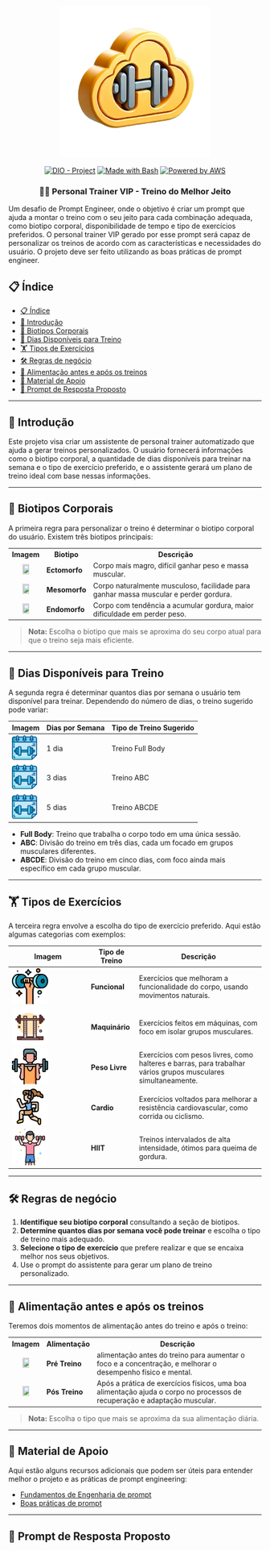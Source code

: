 <p align="center">
    <img width="300px" src="https://github.com/RobertoAHOW/Desafio-DIO-Personal-Trainer-IA/blob/main/assets/logo_2.png">
</p>

<p align="center">
<a href="https://dio.me/"><img src="https://img.shields.io/badge/DIO-Project-FED564?logo=youtube" alt="DIO - Project"></a>
<a href="https://www.gnu.org/software/bash/" title="Go to Bash homepage"><img src="https://img.shields.io/badge/Prompt-Project-FED564?logo=gnu-bash&amp;logoColor=white" alt="Made with Bash"></a>
<a href="https://aws.amazon.com/" title="Powered by AWS">
  <img src="https://img.shields.io/badge/Powered%20by-AWS-FED564?logo=icloud&logoColor=white" alt="Powered by AWS">
</a>
</p>

<p align="center">
  <h3 align="center">🏋️‍♂️ Personal Trainer VIP - Treino do Melhor Jeito </h3>
Um desafio de Prompt Engineer, onde o objetivo é criar um prompt que ajuda a montar o treino com o seu jeito para cada combinação adequada, como biotipo corporal, disponibilidade de tempo e tipo de exercícios preferidos. O personal trainer VIP gerado por esse prompt será capaz de personalizar os treinos de acordo com as características e necessidades do usuário.
O projeto deve ser feito utilizando as boas práticas de prompt engineer.
</p>

## 📋 Índice

- [📋 Índice](#-índice)
- [📝 Introdução](#-introdução)
- [💪 Biotipos Corporais](#-biotipos-corporais)
- [📅 Dias Disponíveis para Treino](#-dias-disponíveis-para-treino)
- [🏋️ Tipos de Exercícios](#️-tipos-de-exercícios)
- [🛠️ Regras de negócio](#️-regras-de-negócio)
- [🍜 Alimentação antes e após os treinos](#️-Alimentação-antes-e-após-os-treinos)
- [📖 Material de Apoio](#-material-de-apoio)
- [🎯 Prompt de Resposta Proposto](#-prompt-de-resposta-proposto)

---

## 📝 Introdução

Este projeto visa criar um assistente de personal trainer automatizado que ajuda a gerar treinos personalizados. O usuário fornecerá informações como o biotipo corporal, a quantidade de dias disponíveis para treinar na semana e o tipo de exercício preferido, e o assistente gerará um plano de treino ideal com base nessas informações.

---

## 💪 Biotipos Corporais

A primeira regra para personalizar o treino é determinar o biotipo corporal do usuário. Existem três biotipos principais:

<table>
  <tr>
    <th>Imagem</th>
    <th>Biotipo</th>
    <th>Descrição</th>
  </tr>
  <tr>
    <td style="text-align: center;">
      <img src=".github/assets/ectomorph.jpg" width="50%" height="50%">
    </td>
    <td><strong>Ectomorfo</strong></td>
    <td>Corpo mais magro, difícil ganhar peso e massa muscular.</td>
  </tr>
  <tr>
    <td style="text-align: center;">
      <img src=".github/assets/mesomorph.jpg" width="50%" height="50%">
    </td>
    <td><strong>Mesomorfo</strong></td>
    <td>Corpo naturalmente musculoso, facilidade para ganhar massa muscular e perder gordura.</td>
  </tr>
  <tr>
    <td style="text-align: center;">
      <img src=".github/assets/endmorph.jpg" width="50%" height="50%">
    </td>
    <td><strong>Endomorfo</strong></td>
    <td>Corpo com tendência a acumular gordura, maior dificuldade em perder peso.</td>
  </tr>
</table>

> **Nota:** Escolha o biotipo que mais se aproxima do seu corpo atual para que o treino seja mais eficiente.

---

## 📅 Dias Disponíveis para Treino

A segunda regra é determinar quantos dias por semana o usuário tem disponível para treinar. Dependendo do número de dias, o treino sugerido pode variar:

| **Imagem**                                                     | **Dias por Semana** | **Tipo de Treino Sugerido** |
| -------------------------------------------------------------- | ------------------- | --------------------------- |
| <img src="https://github.com/RobertoAHOW/Desafio-DIO-Personal-Trainer-IA/blob/main/assets/calendar.png" width="50" height="50"> | 1 dia               | Treino Full Body            |
| <img src="https://github.com/RobertoAHOW/Desafio-DIO-Personal-Trainer-IA/blob/main/assets/calendar.png" width="50" height="50"> | 3 dias              | Treino ABC                  |
| <img src="https://github.com/RobertoAHOW/Desafio-DIO-Personal-Trainer-IA/blob/main/assets/calendar.png" width="50" height="50"> | 5 dias              | Treino ABCDE                |

- **Full Body**: Treino que trabalha o corpo todo em uma única sessão.
- **ABC**: Divisão do treino em três dias, cada um focado em grupos musculares diferentes.
- **ABCDE**: Divisão do treino em cinco dias, com foco ainda mais específico em cada grupo muscular.

---

## 🏋️ Tipos de Exercícios

A terceira regra envolve a escolha do tipo de exercício preferido. Aqui estão algumas categorias com exemplos:

| **Imagem**                                                       | **Tipo de Treino** | **Descrição**                                                                                                 |
| ---------------------------------------------------------------- | ------------------ | ------------------------------------------------------------------------------------------------------------- |
| <img src="https://github.com/RobertoAHOW/Desafio-DIO-Personal-Trainer-IA/blob/main/assets/dumbells.png" width="50%" height="50%"> | **Funcional**      | Exercícios que melhoram a funcionalidade do corpo, usando movimentos naturais.                                |
| <img src="https://github.com/RobertoAHOW/Desafio-DIO-Personal-Trainer-IA/blob/main/assets/4760665.png" width="50%" height="50%">  | **Maquinário**     | Exercícios feitos em máquinas, com foco em isolar grupos musculares.                                          |
| <img src="https://github.com/RobertoAHOW/Desafio-DIO-Personal-Trainer-IA/blob/main/assets/barr.png" width="50%" height="50%">     | **Peso Livre**     | Exercícios com pesos livres, como halteres e barras, para trabalhar vários grupos musculares simultaneamente. |
| <img src="https://github.com/RobertoAHOW/Desafio-DIO-Personal-Trainer-IA/blob/main/assets/cardio.png" width="50%" height="50%">   | **Cardio**         | Exercícios voltados para melhorar a resistência cardiovascular, como corrida ou ciclismo.                     |
| <img src="https://github.com/RobertoAHOW/Desafio-DIO-Personal-Trainer-IA/blob/main/assets/hiit.png" width="50%" height="50%">     | **HIIT**           | Treinos intervalados de alta intensidade, ótimos para queima de gordura.                                      |

---

## 🛠️ Regras de negócio

1. **Identifique seu biotipo corporal** consultando a seção de biotipos.
2. **Determine quantos dias por semana você pode treinar** e escolha o tipo de treino mais adequado.
3. **Selecione o tipo de exercício** que prefere realizar e que se encaixa melhor nos seus objetivos.
4. Use o prompt do assistente para gerar um plano de treino personalizado.

---

## 🍜 Alimentação antes e após os treinos

Teremos dois momentos de alimentação antes do treino e após o treino:

<table>
  <tr>
    <th>Imagem</th>
    <th>Alimentação</th>
    <th>Descrição</th>
  </tr>
  <tr>
    <td style="text-align: center;">
      <img src=".github/assets/prétreino.png" width="50%" height="50%">
    </td>
    <td><strong>Pré Treino</strong></td>
    <td>alimentação antes do treino para aumentar o foco e a concentração, e melhorar o desempenho físico e mental.</td>
  </tr>
  <tr>
    <td style="text-align: center;">
      <img src=".github/assets/póstreino.png" width="50%" height="50%">
    </td>
    <td><strong>Pós Treino</strong></td>
    <td>Após a prática de exercícios físicos, uma boa alimentação ajuda o corpo no processos de recuperação e adaptação muscular.</td>
  </tr>
</table>

> **Nota:** Escolha o tipo que mais se aproxima da sua alimentação diária.

---

## 📖 Material de Apoio

Aqui estão alguns recursos adicionais que podem ser úteis para entender melhor o projeto e as práticas de prompt engineering:

- [Fundamentos de Engenharia de prompt](https://elidianaandrade.gitbook.io/fundamentos-de-engenharia-de-prompts-com-claude-3)
- [Boas práticas de prompt](https://aline-antunes.gitbook.io/otimize-seus-prompts-e-aprenda-mais-usando-ias-1)

---

## 🎯 Prompt de Resposta Proposto
